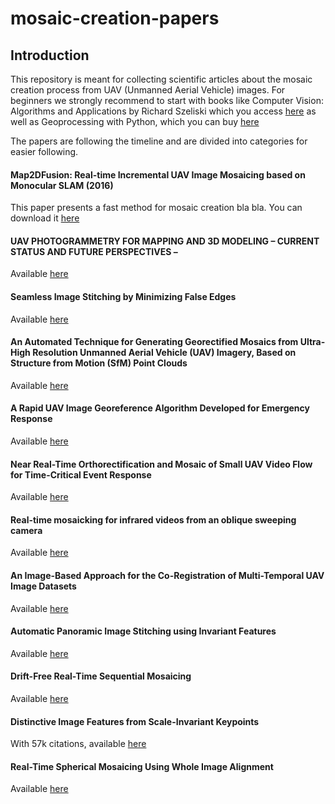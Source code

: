 # mosaic-creation-papers

## Introduction
This repository is meant for collecting scientific articles about the mosaic creation process from UAV (Unmanned Aerial Vehicle) images.
For beginners we strongly recommend to start with books like Computer Vision: Algorithms and Applications by Richard Szeliski which you access [here](http://szeliski.org/Book/drafts/SzeliskiBook_20100903_draft.pdf) as well as Geoprocessing with Python, which you can buy [here](https://www.manning.com/books/geoprocessing-with-python)

The papers are following the timeline and are divided into categories for easier following.

#### Map2DFusion: Real-time Incremental UAV Image Mosaicing based on Monocular SLAM (2016) 
This paper  presents a fast method for mosaic creation bla bla. You can download it [here](http://www.adv-ci.com/publications/2016_IROS.pdf)

#### UAV PHOTOGRAMMETRY FOR MAPPING AND 3D MODELING – CURRENT STATUS AND FUTURE PERSPECTIVES – 
Available [here](https://d1wqtxts1xzle7.cloudfront.net/42061328/UAV_PHOTOGRAMMETRY_FOR_MAPPING_AND_3D_MO20160204-20906-t6geeb.pdf?1454605285=&response-content-disposition=inline%3B+filename%3DUAV_PHOTOGRAMMETRY_FOR_MAPPING_AND_3D_MO.pdf&Expires=1594241546&Signature=ZTL2GOKKTU4W51MdaGVsuSrfdEn717NdgzVW6xSZhnQ5Df1mMGTRQ-Gy-rX~ILVCAXkD4Cv4GCzHaIGjWcbprohOU53-Mlx8qU-5BK8PoO~X5EWYHEIGxN-FpoxG7RQcYVqFBBEfrf8f9bQpm-UtgAEL9s5DT9fOYskTBvSM79XVfCmGmzHm8yUuHiJdXVjvNiI5pfiM8QSXG49t4~tJtoygC7-0ZVcHOmV7FnHeWz7wsLUxTQSRDcGC6jQ5ABW1yseQJRGe~sMfqNUj17Qygn8fZL2FjWGmEI1hCAnL8n-q0DmTVq9rSDf6jb7GDITDfYN~eGAz0ZWs2VLN1dwN0g__&Key-Pair-Id=APKAJLOHF5GGSLRBV4ZA) 

#### Seamless Image Stitching by Minimizing False Edges
Available [here](https://www.researchgate.net/profile/Shmuel_Peleg/publication/3328147_Seamless_image_stitching_by_minimizing_false_edges/links/02bfe512bb2f4950bc000000/Seamless-image-stitching-by-minimizing-false-edges.pdf)
#### An Automated Technique for Generating Georectified Mosaics from Ultra-High Resolution Unmanned Aerial Vehicle (UAV) Imagery, Based on Structure from Motion (SfM) Point Clouds
Available [here](https://scholar.google.com/scholar_url?url=https://www.mdpi.com/2072-4292/4/5/1392/pdf&hl=sv&sa=T&oi=gsb-gga&ct=res&cd=0&d=10299590248261671781&ei=QSQGX4eOJIrkmQHJkI3gDQ&scisig=AAGBfm2Mz4WZluNVch0v_a8h3N82Ebqs9w)
#### A Rapid UAV Image Georeference Algorithm Developed for Emergency Response
Available [here](http://downloads.hindawi.com/journals/js/2018/8617843.pdf)

#### Near Real-Time Orthorectification and Mosaic of Small UAV Video Flow for Time-Critical Event Response
Available [here](https://www.researchgate.net/profile/Guoqing_Zhou/publication/224386940_Near_Real-Time_Orthorectification_and_Mosaic_of_Small_UAV_Video_Flow_for_Time-Critical_Event_Response/links/54d8cc080cf25013d03f91ef/Near-Real-Time-Orthorectification-and-Mosaic-of-Small-UAV-Video-Flow-for-Time-Critical-Event-Response.pdf)

#### Real-time mosaicking for infrared videos from an oblique sweeping camera
Available [here](https://reader.elsevier.com/reader/sd/pii/S1000936120302302?token=1A57B6807F4990406DEC94737A0BA11ADB451A8EBD42741FFF23D554A786556D61F1DF7328FE5AA8FABB0D3D6E9D4E26)

#### An Image-Based Approach for the Co-Registration of Multi-Temporal UAV Image Datasets
Available [here](https://scholar.google.com/scholar_url?url=https://www.mdpi.com/2072-4292/8/9/779/pdf&hl=sv&sa=T&oi=gsb-gga&ct=res&cd=0&d=18231254124433533084&ei=2SQGX7LTA928ygSR47KIDA&scisig=AAGBfm3r5GJv98S6W8I4gqsbvQ66RHOJCQ)

#### Automatic Panoramic Image Stitching using Invariant Features
Available [here](http://visionlab.hanyang.ac.kr/wordpress/wp-content/uploads/2019/11/Automatic-Panoramic-Image-Stitching-using-Invariant-Features.pdf)

#### Drift-Free Real-Time Sequential Mosaicing
Available [here](https://www.researchgate.net/profile/Javier_Civera/publication/220659750_Drift-Free_Real-Time_Sequential_Mosaicing/links/00b49517fb09cd5919000000/Drift-Free-Real-Time-Sequential-Mosaicing.pdf)

#### Distinctive Image Features from Scale-Invariant Keypoints
With 57k citations, available [here](https://robo.fish/wiki/images/5/58/Image_Features_From_Scale_Invariant_Keypoints_Lowe_2004.pdf)

#### Real-Time Spherical Mosaicing Using Whole Image Alignment
Available [here](https://link.springer.com/content/pdf/10.1007/978-3-642-15558-1_6.pdf)

